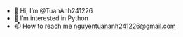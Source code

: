 - 👋 Hi, I’m @TuanAnh241226
- 👀 I’m interested in Python
- 📫 How to reach me nguyentuananh241226@gmail.com
